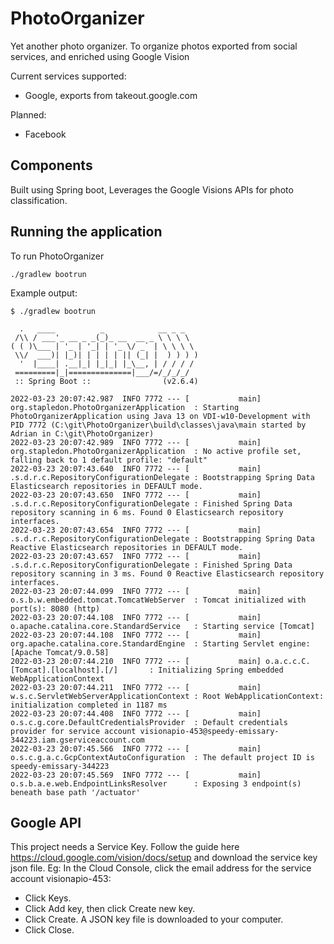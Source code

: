 # PhotoOrganizer
Yet another photo organizer. To organize photos exported from social services, and enriched using Google Vision

Current services supported:
- Google, exports from takeout.google.com

Planned:
- Facebook

## Components

Built using Spring boot, Leverages the Google Visions APIs for photo classification.

## Running the application

To run PhotoOrganizer
~~~
./gradlew bootrun
~~~
Example output:
~~~
$ ./gradlew bootrun

  .   ____          _            __ _ _
 /\\ / ___'_ __ _ _(_)_ __  __ _ \ \ \ \
( ( )\___ | '_ | '_| | '_ \/ _` | \ \ \ \
 \\/  ___)| |_)| | | | | || (_| |  ) ) ) )
  '  |____| .__|_| |_|_| |_\__, | / / / /
 =========|_|==============|___/=/_/_/_/
 :: Spring Boot ::                (v2.6.4)

2022-03-23 20:07:42.987  INFO 7772 --- [           main] org.stapledon.PhotoOrganizerApplication  : Starting PhotoOrganizerApplication using Java 13 on VDI-w10-Development with PID 7772 (C:\git\PhotoOrganizer\build\classes\java\main started by Adrian in C:\git\PhotoOrganizer)
2022-03-23 20:07:42.989  INFO 7772 --- [           main] org.stapledon.PhotoOrganizerApplication  : No active profile set, falling back to 1 default profile: "default"
2022-03-23 20:07:43.640  INFO 7772 --- [           main] .s.d.r.c.RepositoryConfigurationDelegate : Bootstrapping Spring Data Elasticsearch repositories in DEFAULT mode.
2022-03-23 20:07:43.650  INFO 7772 --- [           main] .s.d.r.c.RepositoryConfigurationDelegate : Finished Spring Data repository scanning in 6 ms. Found 0 Elasticsearch repository interfaces.
2022-03-23 20:07:43.654  INFO 7772 --- [           main] .s.d.r.c.RepositoryConfigurationDelegate : Bootstrapping Spring Data Reactive Elasticsearch repositories in DEFAULT mode.
2022-03-23 20:07:43.657  INFO 7772 --- [           main] .s.d.r.c.RepositoryConfigurationDelegate : Finished Spring Data repository scanning in 3 ms. Found 0 Reactive Elasticsearch repository interfaces.
2022-03-23 20:07:44.099  INFO 7772 --- [           main] o.s.b.w.embedded.tomcat.TomcatWebServer  : Tomcat initialized with port(s): 8080 (http)
2022-03-23 20:07:44.108  INFO 7772 --- [           main] o.apache.catalina.core.StandardService   : Starting service [Tomcat]
2022-03-23 20:07:44.108  INFO 7772 --- [           main] org.apache.catalina.core.StandardEngine  : Starting Servlet engine: [Apache Tomcat/9.0.58]
2022-03-23 20:07:44.210  INFO 7772 --- [           main] o.a.c.c.C.[Tomcat].[localhost].[/]       : Initializing Spring embedded WebApplicationContext
2022-03-23 20:07:44.211  INFO 7772 --- [           main] w.s.c.ServletWebServerApplicationContext : Root WebApplicationContext: initialization completed in 1187 ms
2022-03-23 20:07:44.408  INFO 7772 --- [           main] o.s.c.g.core.DefaultCredentialsProvider  : Default credentials provider for service account visionapio-453@speedy-emissary-344223.iam.gserviceaccount.com
2022-03-23 20:07:45.566  INFO 7772 --- [           main] o.s.c.g.a.c.GcpContextAutoConfiguration  : The default project ID is speedy-emissary-344223
2022-03-23 20:07:45.569  INFO 7772 --- [           main] o.s.b.a.e.web.EndpointLinksResolver      : Exposing 3 endpoint(s) beneath base path '/actuator'
~~~

## Google API

This project needs a Service Key. Follow the guide here https://cloud.google.com/vision/docs/setup 
and download the service key json file. Eg: In the Cloud Console, click the email address for the 
service account visionapio-453:
- Click Keys.
- Click Add key, then click Create new key.
- Click Create. A JSON key file is downloaded to your computer.
- Click Close.
~~~
